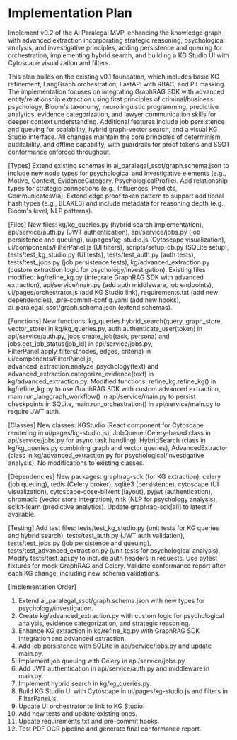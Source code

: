 # Implementation Plan

Implement v0.2 of the AI Paralegal MVP, enhancing the knowledge graph with advanced extraction incorporating strategic reasoning, psychological analysis, and investigative principles, adding persistence and queuing for orchestration, implementing hybrid search, and building a KG Studio UI with Cytoscape visualization and filters.

This plan builds on the existing v0.1 foundation, which includes basic KG refinement, LangGraph orchestration, FastAPI with RBAC, and PII masking. The implementation focuses on integrating GraphRAG SDK with advanced entity/relationship extraction using first principles of criminal/business psychology, Bloom's taxonomy, neurolinguistic programming, predictive analytics, evidence categorization, and lawyer communication skills for deeper context understanding. Additional features include job persistence and queuing for scalability, hybrid graph-vector search, and a visual KG Studio interface. All changes maintain the core principles of determinism, auditability, and offline capability, with guardrails for proof tokens and SSOT conformance enforced throughout.

[Types]
Extend existing schemas in ai_paralegal_ssot/graph.schema.json to include new node types for psychological and investigative elements (e.g., Motive, Context, EvidenceCategory, PsychologicalProfile). Add relationship types for strategic connections (e.g., Influences, Predicts, CommunicatesVia). Extend edge proof token pattern to support additional hash types (e.g., BLAKE3) and include metadata for reasoning depth (e.g., Bloom's level, NLP patterns).

[Files]
New files: kg/kg_queries.py (hybrid search implementation), api/service/auth.py (JWT authentication), api/service/jobs.py (job persistence and queuing), ui/pages/kg-studio.js (Cytoscape visualization), ui/components/FilterPanel.js (UI filters), scripts/setup_db.py (SQLite setup), tests/test_kg_studio.py (UI tests), tests/test_auth.py (auth tests), tests/test_jobs.py (job persistence tests), kg/advanced_extraction.py (custom extraction logic for psychology/investigation). Existing files modified: kg/refine_kg.py (integrate GraphRAG SDK with advanced extraction), api/service/main.py (add auth middleware, job endpoints), ui/pages/orchestrator.js (add KG Studio link), requirements.txt (add new dependencies), .pre-commit-config.yaml (add new hooks), ai_paralegal_ssot/graph.schema.json (extend schemas).

[Functions]
New functions: kg_queries.hybrid_search(query, graph_store, vector_store) in kg/kg_queries.py, auth.authenticate_user(token) in api/service/auth.py, jobs.create_job(task, persona) and jobs.get_job_status(job_id) in api/service/jobs.py, FilterPanel.apply_filters(nodes, edges, criteria) in ui/components/FilterPanel.js, advanced_extraction.analyze_psychology(text) and advanced_extraction.categorize_evidence(text) in kg/advanced_extraction.py. Modified functions: refine_kg.refine_kg() in kg/refine_kg.py to use GraphRAG SDK with custom advanced extraction, main.run_langgraph_workflow() in api/service/main.py to persist checkpoints in SQLite, main.run_orchestration() in api/service/main.py to require JWT auth.

[Classes]
New classes: KGStudio (React component for Cytoscape rendering in ui/pages/kg-studio.js), JobQueue (Celery-based class in api/service/jobs.py for async task handling), HybridSearch (class in kg/kg_queries.py combining graph and vector queries), AdvancedExtractor (class in kg/advanced_extraction.py for psychological/investigative analysis). No modifications to existing classes.

[Dependencies]
New packages: graphrag-sdk (for KG extraction), celery (job queuing), redis (Celery broker), sqlite3 (persistence), cytoscape (UI visualization), cytoscape-cose-bilkent (layout), pyjwt (authentication), chromadb (vector store integration), nltk (NLP for psychology analysis), scikit-learn (predictive analytics). Update graphrag-sdk[all] to latest if available.

[Testing]
Add test files: tests/test_kg_studio.py (unit tests for KG queries and hybrid search), tests/test_auth.py (JWT auth validation), tests/test_jobs.py (job persistence and queuing), tests/test_advanced_extraction.py (unit tests for psychological analysis). Modify tests/test_api.py to include auth headers in requests. Use pytest fixtures for mock GraphRAG and Celery. Validate conformance report after each KG change, including new schema validations.

[Implementation Order]

1. Extend ai_paralegal_ssot/graph.schema.json with new types for psychology/investigation.
2. Create kg/advanced_extraction.py with custom logic for psychological analysis, evidence categorization, and strategic reasoning.
3. Enhance KG extraction in kg/refine_kg.py with GraphRAG SDK integration and advanced extraction.
4. Add job persistence with SQLite in api/service/jobs.py and update main.py.
5. Implement job queuing with Celery in api/service/jobs.py.
6. Add JWT authentication in api/service/auth.py and middleware in main.py.
7. Implement hybrid search in kg/kg_queries.py.
8. Build KG Studio UI with Cytoscape in ui/pages/kg-studio.js and filters in FilterPanel.js.
9. Update UI orchestrator to link to KG Studio.
10. Add new tests and update existing ones.
11. Update requirements.txt and pre-commit hooks.
12. Test PDF OCR pipeline and generate final conformance report.
